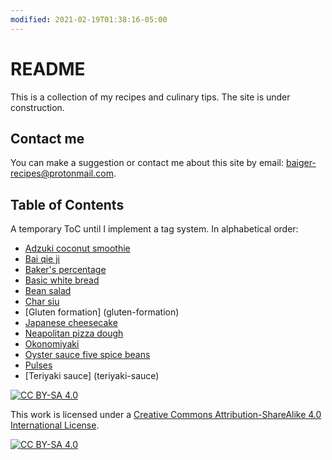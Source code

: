 ```yaml
---
modified: 2021-02-19T01:38:16-05:00
---
```


# README

This is a collection of my recipes and culinary tips. The site is under construction.
## Contact me
You can make a suggestion or contact me about this site by email: <baiger-recipes@protonmail.com>.

## Table of Contents
A temporary ToC until I implement a tag system. In alphabetical order:
* [Adzuki coconut smoothie](adzuki-coconut-smoothie.md)
* [Bai qie ji](bai-qie-ji)
* [Baker's percentage](bakers-percentage)
* [Basic white bread](basic-white-bread)
* [Bean salad](bean-salad)
* [Char siu](char-siu)
* [Gluten formation] (gluten-formation)
* [Japanese cheesecake](japanese-cheesecake)
* [Neapolitan pizza dough](neapolitan-pizza-dough)
* [Okonomiyaki](okonomiyaki)
* [Oyster sauce five spice beans](oyster-sauce-five-spice-beans)
* [Pulses](pulses)
* [Teriyaki sauce] (teriyaki-sauce)


[![CC BY-SA 4.0][cc-by-sa-shield]][cc-by-sa]

This work is licensed under a
[Creative Commons Attribution-ShareAlike 4.0 International License][cc-by-sa].

[![CC BY-SA 4.0][cc-by-sa-image]][cc-by-sa]

[cc-by-sa]: http://creativecommons.org/licenses/by-sa/4.0/
[cc-by-sa-image]: https://licensebuttons.net/l/by-sa/4.0/88x31.png
[cc-by-sa-shield]: https://img.shields.io/badge/License-CC%20BY--SA%204.0-lightgrey.svg